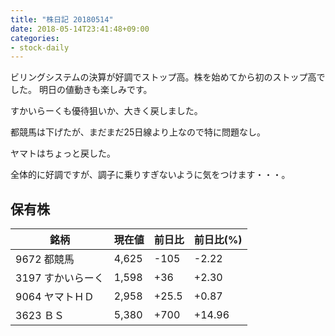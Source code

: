 ```yaml
---
title: "株日記 20180514"
date: 2018-05-14T23:41:48+09:00
categories:
- stock-daily
---
```


ビリングシステムの決算が好調でストップ高。株を始めてから初のストップ高でした。
明日の値動きも楽しみです。

<!--more-->

すかいらーくも優待狙いか、大きく戻しました。

都競馬は下げたが、まだまだ25日線より上なので特に問題なし。

ヤマトはちょっと戻した。

全体的に好調ですが、調子に乗りすぎないように気をつけます・・・。

## 保有株

|銘柄|現在値|前日比|前日比(%)|
|---|---|---|---|
|9672 都競馬|4,625|-105|-2.22|
|3197 すかいらーく|1,598|+36|+2.30|
|9064 ヤマトＨＤ|2,958|+25.5|+0.87|
|3623 ＢＳ|5,380|+700|+14.96|
